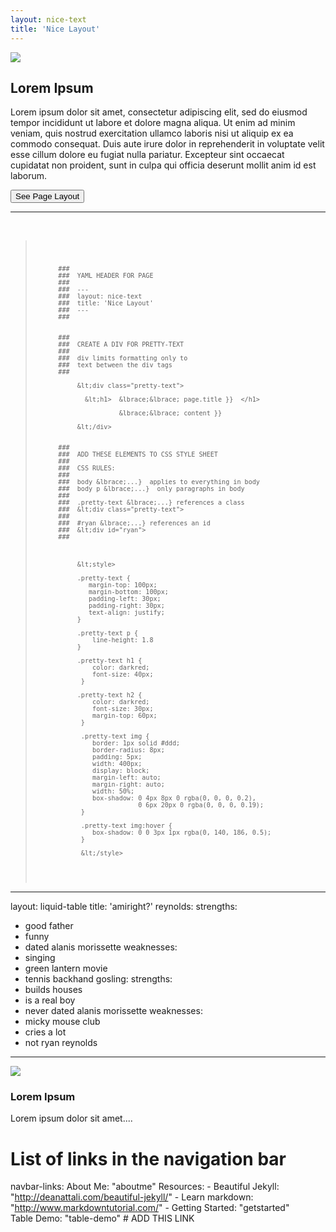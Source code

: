 ```yaml
---
layout: nice-text
title: 'Nice Layout'
---
```





![]({{site.url}}/assets/img/hey-world.png)  



## Lorem Ipsum

Lorem ipsum dolor sit amet, consectetur adipiscing elit, sed do eiusmod tempor incididunt ut labore et dolore magna aliqua. Ut enim ad minim veniam, quis nostrud exercitation ullamco laboris nisi ut aliquip ex ea commodo consequat. Duis aute irure dolor in reprehenderit in voluptate velit esse cillum dolore eu fugiat nulla pariatur. Excepteur sint occaecat cupidatat non proident, sunt in culpa qui officia deserunt mollit anim id est laborum.

<a href="https://github.com/DS4PS/barebones-jekyll/blob/master/_layouts/nice-text.html" target = "_blank"> 
          <button onclick="href=''"> See Page Layout <i class="fa fa-github 2x" id="github_icon"></i> </button>
</a>


<br>
<hr>
<br>




<blockquote>
<pre>
<code>

          ###
          ###  YAML HEADER FOR PAGE
          ###  
          ###  ---
          ###  layout: nice-text
          ###  title: 'Nice Layout'
          ###  ---
          ###


          ### 
          ###  CREATE A DIV FOR PRETTY-TEXT
          ###
          ###  div limits formatting only to
          ###  text between the div tags
          ###

               &lt;div class="pretty-text">

                 &lt;h1>  &lbrace;&lbrace; page.title }}  </h1>

                          &lbrace;&lbrace; content }}

               &lt;/div>


          ###
          ###  ADD THESE ELEMENTS TO CSS STYLE SHEET
          ###
          ###  CSS RULES:
          ###
          ###  body &lbrace;...}  applies to everything in body
          ###  body p &lbrace;...}  only paragraphs in body
          ###  
          ###  .pretty-text &lbrace;...} references a class
          ###  &lt;div class="pretty-text">
          ###
          ###  #ryan &lbrace;...} references an id
          ###  &lt;div id="ryan">
          ###



               &lt;style>

               .pretty-text {
                  margin-top: 100px;
                  margin-bottom: 100px;
                  padding-left: 30px;
                  padding-right: 30px;
                  text-align: justify;
               }

               .pretty-text p {
                   line-height: 1.8
               }

               .pretty-text h1 {
                   color: darkred;
                   font-size: 40px;
                }

               .pretty-text h2 {
                   color: darkred;
                   font-size: 30px;
                   margin-top: 60px;
                }

                .pretty-text img {
                   border: 1px solid #ddd;
                   border-radius: 8px;
                   padding: 5px;
                   width: 400px;
                   display: block;
                   margin-left: auto;
                   margin-right: auto;
                   width: 50%;
                   box-shadow: 0 4px 8px 0 rgba(0, 0, 0, 0.2), 
                               0 6px 20px 0 rgba(0, 0, 0, 0.19);
                }

                .pretty-text img:hover {
                   box-shadow: 0 0 3px 1px rgba(0, 140, 186, 0.5);
                }

                &lt;/style>

</code>
</pre>
</blockquote>

---
layout: liquid-table
title: 'amiright?'
reynolds:
  strengths:
  - good father
  - funny
  - dated alanis morissette
  weaknesses: 
  - singing
  - green lantern movie
  - tennis backhand 
gosling:
  strengths: 
  - builds houses
  - is a real boy
  - never dated alanis morissette
  weaknesses: 
  - micky mouse club
  - cries a lot
  - not ryan reynolds
---

![](img/ryan-v-ryan.jpg)  

### Lorem Ipsum

Lorem ipsum dolor sit amet....

# List of links in the navigation bar
navbar-links:
  About Me: "aboutme"
  Resources:
    - Beautiful Jekyll: "http://deanattali.com/beautiful-jekyll/"
    - Learn markdown: "http://www.markdowntutorial.com/"
    - Getting Started: "getstarted"                         
  Table Demo: "table-demo"              # ADD THIS LINK















